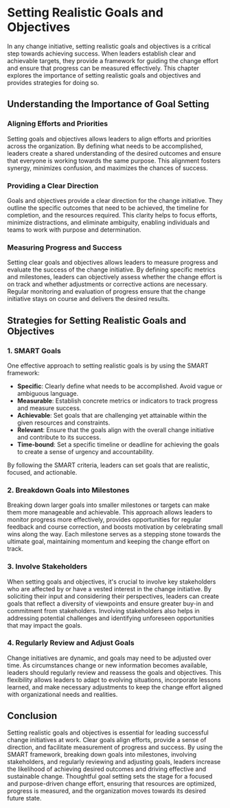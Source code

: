 Setting Realistic Goals and Objectives
==================================================

In any change initiative, setting realistic goals and objectives is a critical step towards achieving success. When leaders establish clear and achievable targets, they provide a framework for guiding the change effort and ensure that progress can be measured effectively. This chapter explores the importance of setting realistic goals and objectives and provides strategies for doing so.

Understanding the Importance of Goal Setting
--------------------------------------------

### Aligning Efforts and Priorities

Setting goals and objectives allows leaders to align efforts and priorities across the organization. By defining what needs to be accomplished, leaders create a shared understanding of the desired outcomes and ensure that everyone is working towards the same purpose. This alignment fosters synergy, minimizes confusion, and maximizes the chances of success.

### Providing a Clear Direction

Goals and objectives provide a clear direction for the change initiative. They outline the specific outcomes that need to be achieved, the timeline for completion, and the resources required. This clarity helps to focus efforts, minimize distractions, and eliminate ambiguity, enabling individuals and teams to work with purpose and determination.

### Measuring Progress and Success

Setting clear goals and objectives allows leaders to measure progress and evaluate the success of the change initiative. By defining specific metrics and milestones, leaders can objectively assess whether the change effort is on track and whether adjustments or corrective actions are necessary. Regular monitoring and evaluation of progress ensure that the change initiative stays on course and delivers the desired results.

Strategies for Setting Realistic Goals and Objectives
-----------------------------------------------------

### 1. SMART Goals

One effective approach to setting realistic goals is by using the SMART framework:

* **Specific**: Clearly define what needs to be accomplished. Avoid vague or ambiguous language.
* **Measurable**: Establish concrete metrics or indicators to track progress and measure success.
* **Achievable**: Set goals that are challenging yet attainable within the given resources and constraints.
* **Relevant**: Ensure that the goals align with the overall change initiative and contribute to its success.
* **Time-bound**: Set a specific timeline or deadline for achieving the goals to create a sense of urgency and accountability.

By following the SMART criteria, leaders can set goals that are realistic, focused, and actionable.

### 2. Breakdown Goals into Milestones

Breaking down larger goals into smaller milestones or targets can make them more manageable and achievable. This approach allows leaders to monitor progress more effectively, provides opportunities for regular feedback and course correction, and boosts motivation by celebrating small wins along the way. Each milestone serves as a stepping stone towards the ultimate goal, maintaining momentum and keeping the change effort on track.

### 3. Involve Stakeholders

When setting goals and objectives, it's crucial to involve key stakeholders who are affected by or have a vested interest in the change initiative. By soliciting their input and considering their perspectives, leaders can create goals that reflect a diversity of viewpoints and ensure greater buy-in and commitment from stakeholders. Involving stakeholders also helps in addressing potential challenges and identifying unforeseen opportunities that may impact the goals.

### 4. Regularly Review and Adjust Goals

Change initiatives are dynamic, and goals may need to be adjusted over time. As circumstances change or new information becomes available, leaders should regularly review and reassess the goals and objectives. This flexibility allows leaders to adapt to evolving situations, incorporate lessons learned, and make necessary adjustments to keep the change effort aligned with organizational needs and realities.

Conclusion
----------

Setting realistic goals and objectives is essential for leading successful change initiatives at work. Clear goals align efforts, provide a sense of direction, and facilitate measurement of progress and success. By using the SMART framework, breaking down goals into milestones, involving stakeholders, and regularly reviewing and adjusting goals, leaders increase the likelihood of achieving desired outcomes and driving effective and sustainable change. Thoughtful goal setting sets the stage for a focused and purpose-driven change effort, ensuring that resources are optimized, progress is measured, and the organization moves towards its desired future state.
